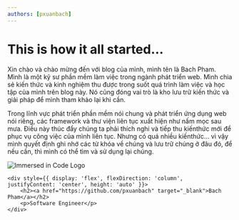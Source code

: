 ```yaml
---
authors: [pxuanbach]
---
```


# This is how it all started…

Xin chào và chào mừng đến với blog của mình, mình tên là Bach Pham. Mình là một kỹ sư phần mềm làm việc trong ngành phát triển web. Mình chia sẻ kiến ​​thức và kinh nghiệm thu được trong suốt quá trình làm việc và học tập của mình trên blog này. Nó cũng đóng vai trò là kho lưu trữ kiến ​​thức và giải pháp để mình tham khảo lại khi cần.

Trong lĩnh vực phát triển phần mềm nói chung và phát triển ứng dụng web nói riêng, các framework và thư viện liên tục xuất hiện như nấm mọc sau mưa. Điều này thúc đẩy chúng ta phải thích nghi và tiếp thu kiến ​​thức mới để phục vụ công việc của mình liên tục. Nhưng có quá nhiều kiến ​​thức… vì vậy mình quyết định ghi nhớ các từ khóa về chúng và lưu trữ chúng ở đâu đó, để nếu cần, thì mình có thể tìm và sử dụng lại chúng.

<div style={{ display: 'flex', width: '100%', height: 'auto' }}>
    <div style={{width: '160px', marginRight: '20px'}}> 
        <img src={require('../../static/img/logo.png').default} alt="Immersed in Code Logo"/>
    </div>
    
    <div style={{ display: 'flex', flexDirection: 'column', justifyContent: 'center', height: 'auto' }}>
        <h2><a href="https://github.com/pxuanbach" target="_blank">Bach Pham</a></h2>
        <p>Software Engineer</p>
    </div>
</div>